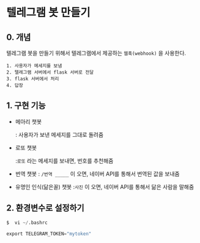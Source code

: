 # 텔레그램 봇 만들기

## 0. 개념

텔레그램 봇을 만들기 위해서 텔레그램에서 제공하는 `웹훅(webhook)` 을 사용한다.

 	1. 사용자가 메세지를 보냄
 	2. 텔레그램 서버에서 flask 서버로 전달
 	3. flask 서버에서 처리
 	4. 답장



## 1. 구현 기능

* 메아리 챗봇

  : 사용자가 보낸 메세지를 그대로 돌려줌

* 로또 챗봇

  :`로또` 라는 메세지를 보내면, 번호를 추천해줌

* 번역 챗봇
  : `/번역 _____` 이 오면, 네이버 API를 통해서 번역된 값을 보내줌

* 유명인 인식(닮은꼴) 챗봇
  :`사진` 이 오면, 네이버 API를 통해서 닮은 사람을 말해줌



## 2. 환경변수로 설정하기

```python
$  vi ~/.bashrc
```

```python
export TELEGRAM_TOKEN="mytoken"
```


